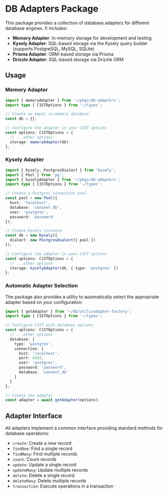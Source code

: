 # DB Adapters Package

This package provides a collection of database adapters for different database engines. It includes:

- **Memory Adapter**: In-memory storage for development and testing
- **Kysely Adapter**: SQL-based storage via the Kysely query builder (supports PostgreSQL, MySQL, SQLite)
- **Prisma Adapter**: ORM-based storage via Prisma
- **Drizzle Adapter**: SQL-based storage via Drizzle ORM

## Usage

### Memory Adapter

```typescript
import { memoryAdapter } from '~/pkgs/db-adapters';
import type { C15TOptions } from '~/types';

// Create an empty in-memory database
const db = {};

// Configure the adapter in your C15T options
const options: C15TOptions = {
  // ...other options
  storage: memoryAdapter(db)
};
```

### Kysely Adapter

```typescript
import { Kysely, PostgresDialect } from 'kysely';
import { Pool } from 'pg';
import { kyselyAdapter } from '~/pkgs/db-adapters';
import type { C15TOptions } from '~/types';

// Create a Postgres connection pool
const pool = new Pool({
  host: 'localhost',
  database: 'consent_db',
  user: 'postgres',
  password: 'password'
});

// Create Kysely instance
const db = new Kysely({
  dialect: new PostgresDialect({ pool })
});

// Configure the adapter in your C15T options
const options: C15TOptions = {
  // ...other options
  storage: kyselyAdapter(db, { type: 'postgres' })
};
```

### Automatic Adapter Selection

The package also provides a utility to automatically select the appropriate adapter based on your configuration:

```typescript
import { getAdapter } from '~/db/utils/adapter-factory';
import type { C15TOptions } from '~/types';

// Configure C15T with database options
const options: C15TOptions = {
  // ...other options
  database: {
    type: 'postgres',
    connection: {
      host: 'localhost',
      port: 5432,
      user: 'postgres',
      password: 'password',
      database: 'consent_db'
    }
  }
};

// Create the adapter
const adapter = await getAdapter(options);
```

## Adapter Interface

All adapters implement a common interface providing standard methods for database operations:

- `create`: Create a new record
- `findOne`: Find a single record
- `findMany`: Find multiple records
- `count`: Count records
- `update`: Update a single record
- `updateMany`: Update multiple records
- `delete`: Delete a single record
- `deleteMany`: Delete multiple records
- `transaction`: Execute operations in a transaction 
